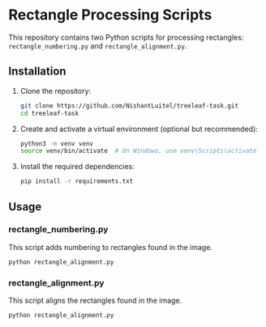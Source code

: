 # Rectangle Processing Scripts

This repository contains two Python scripts for processing rectangles: `rectangle_numbering.py` and `rectangle_alignment.py`. 

## Installation

1. Clone the repository:

    ```bash
    git clone https://github.com/NishantLuitel/treeleaf-task.git
    cd treeleaf-task
    ```

2. Create and activate a virtual environment (optional but recommended):

    ```bash
    python3 -m venv venv
    source venv/bin/activate  # On Windows, use venv\Scripts\activate
    ```

3. Install the required dependencies:

    ```bash
    pip install -r requirements.txt
    ```

## Usage

### rectangle_numbering.py

This script adds numbering to rectangles found in the image.

```bash
python rectangle_alignment.py
```

### rectangle_alignment.py

This script aligns the rectangles found in the image.

```bash
python rectangle_alignment.py 
```
